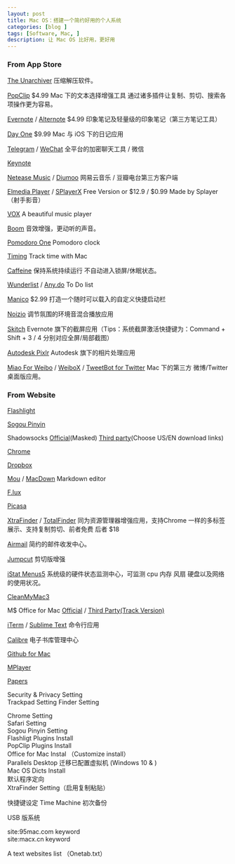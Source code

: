 ```yaml
---
layout: post
title: Mac OS：搭建一个简约好用的个人系统
categories: [blog ]
tags: [Software, Mac, ]
description: 让 Mac OS 比好用，更好用
---
```


### From App Store

[The Unarchiver](https://itunes.apple.com/cn/app/the-unarchiver/id425424353?l=en&mt=12)  压缩解压软件。

[PopClip](https://itunes.apple.com/cn/app/popclip/id445189367?l=en&mt=12) $4.99 Mac 下的文本选择增强工具 通过诸多插件让复制、剪切、搜索各项操作更为容易。 

[Evernote](https://itunes.apple.com/cn/app/evernote/id406056744?l=en&mt=12)  / [Alternote](https://itunes.apple.com/cn/app/alternote-beautiful-note-taking/id974971992?l=en&mt=12) $4.99 印象笔记及轻量级的印象笔记（第三方笔记工具）

[Day One](https://itunes.apple.com/cn/app/day-one/id422304217?l=en&mt=12) $9.99 Mac 与 iOS 下的日记应用

[Telegram](https://itunes.apple.com/cn/app/telegram/id747648890?l=en&mt=12)  / [WeChat](https://itunes.apple.com/cn/app/wechat/id836500024?l=en&mt=12) 全平台的加密聊天工具 / 微信 

[Keynote](https://itunes.apple.com/cn/app/keynote/id409183694?l=en&mt=12) 

[Netease Music](https://itunes.apple.com/cn/app/wang-yi-yun-yin-le/id944848654?l=en&mt=12) / [Diumoo](https://itunes.apple.com/cn/app/diumoo/id562734497?l=en&mt=12) 网易云音乐 / 豆瓣电台第三方客户端  

[Elmedia Player](https://itunes.apple.com/cn/app/elmedia-player-free-video/id937759555?l=en&mt=12) / [SPlayerX](https://itunes.apple.com/cn/app/splayerx/id414675434?l=en&mt=12) Free Version or $12.9 / $0.99 Made by Splayer（射手影音） 

[VOX](https://itunes.apple.com/cn/app/vox/id461369673?l=en&mt=12) A beautiful music player

[Boom](https://itunes.apple.com/cn/app/boom-experience-best-audio/id415312377?mt=12) 音效增强，更动听的声音。

[Pomodoro One](https://itunes.apple.com/cn/app/pomodoro-one/id907364780?l=en&mt=12) Pomodoro clock  

[Timing](https://itunes.apple.com/cn/app/timing/id431511738?l=en&mt=12) Track time with Mac 

[Caffeine](https://itunes.apple.com/cn/app/caffeine/id411246225?l=en&mt=12)  保持系统持续运行 不自动进入锁屏/休眠状态。

[Wunderlist](https://itunes.apple.com/cn/app/wunderlist-to-do-list-tasks/id410628904?l=en&mt=12)  / [Any.do](https://itunes.apple.com/cn/app/any.do-simple-to-do-list-daily/id944960179?l=en&mt=12)  To Do list 

[Manico](https://itunes.apple.com/cn/app/manico/id724472954?l=en&mt=12)  $2.99 打造一个随时可以载入的自定义快捷启动栏

[Noizio](https://itunes.apple.com/cn/app/noizio/id928871589?l=en&mt=12) 调节氛围的环境音混合播放应用 

[Skitch](https://itunes.apple.com/cn/app/skitch-snap.-mark-up.-share./id425955336?l=en&mt=12) Evernote 旗下的截屏应用（Tips：系统截屏激活快捷键为：Command + Shift + 3 / 4 分别对应全屏/局部截图）

[Autodesk Pixlr](https://itunes.apple.com/cn/app/autodesk-pixlr/id880663569?l=en&mt=12) Autodesk 旗下的相片处理应用

[Miao For Weibo](https://itunes.apple.com/cn/app/miao-for-weibo/id572434156?l=en&mt=12)  / [WeiboX](https://itunes.apple.com/cn/app/weibox/id789066512?l=en&mt=12) / [TweetBot for Twitter](https://itunes.apple.com/cn/app/tweetbot-for-twitter/id557168941?l=en&mt=12) Mac 下的第三方 微博/Twitter 桌面版应用。

### From Website  

[Flashlight](http://flashlight.nateparrott.com/)

[Sogou Pinyin](http://pinyin.sogou.com/mac/)

Shadowsocks [Official](http://shadowsocks.org/en/index.html)(Masked) [Third party](http://mac.softpedia.com/get/Internet-Utilities/shadowsocks-gui.shtml)(Choose US/EN download links)  

[Chrome](http://www.google.com/chrome/) 

[Dropbox](https://www.dropbox.com/)

[Mou](http://25.io/mou/) / [MacDown](http://macdown.uranusjr.com) Markdown editor

[F.lux](https://justgetflux.com/news/pages/mac/)  

[Picasa](https://picasa.google.com/)  

[XtraFinder](http://www.trankynam.com/xtrafinder/) / [TotalFinder](http://totalfinder.binaryage.com/) 同为资源管理器增强应用，支持Chrome 一样的多标签展示、支持复制剪切、前者免费 后者 $18

[Airmail](http://airmailapp.com/) 简约的邮件收发中心。

[Jumpcut](http://jumpcut.sourceforge.net/) 剪切版增强

[iStat Menus5](http://bjango.com/mac/istatmenus/) 系统级的硬件状态监测中心，可监测 cpu  内存 风扇 硬盘以及网络的使用状况。

[CleanMyMac3](http://macpaw.com/cleanmymac)  

M$ Office for Mac [Official](https://www.microsoft.com/mac)  /  [Third Party(Track Version)](http://soft.macx.cn/soft4350.htm) 

[iTerm](http://iterm2.com/)  /  [Sublime Text](http://www.sublimetext.com/2) 命令行应用    

[Calibre](http://calibre-ebook.com/download_osx) 电子书库管理中心

[Github for Mac](https://mac.github.com/)

[MPlayer](http://mplayerosx.ch/#downloads) 

[Papers](http://www.papersapp.com/mac/)  

Security & Privacy Setting  
Trackpad Setting
Finder Setting

Chrome Setting  
Safari Setting  
Sogou Pinyin Setting  
Flashligt  Plugins Install   
PopClip  Plugins Install   
Office for Mac Instal （Customize install）  
Parallels Desktop 迁移已配置虚拟机 (Windows 10 & )   
Mac OS Dicts Install   
默认程序定向  
XtraFinder Setting（启用复制粘贴）  

快捷键设定 
Time Machine  初次备份  

USB 版系统  


site:95mac.com keyword  
site:macx.cn keyword  

A text websites list （Onetab.txt）
